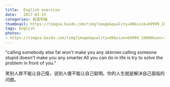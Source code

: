 ```yaml
---
title:  English exercise
date:   2017-03-15
categories: 英语早操
thumbnail: https://timgsa.baidu.com/timg?image&quality=80&size=b9999_10000&sec=1489562354498&di=e3e71e193e6d920bb54b146bb4ef7f69&imgtype=0&src=http%3A%2F%2Fmyfun.gamedb.com.tw%2Fuserimg%2F392604%2Fimage%2F20150417%2F14292478158859477.jpg
tags: English
photos:
- https://timgsa.baidu.com/timg?image&quality=80&size=b9999_10000&sec=1489562354498&di=e3e71e193e6d920bb54b146bb4ef7f69&imgtype=0&src=http%3A%2F%2Fmyfun.gamedb.com.tw%2Fuserimg%2F392604%2Fimage%2F20150417%2F14292478158859477.jpg
---
```


"calling somebody else fat won't make you any skinnier.calling someone stupid doesn't make you any smarter.All you can do in life is try to solve the problem in front of you."
<p>笑别人胖不能让自己瘦，说别人傻不能让自己聪明。你的人生就是解决自己面临的问题。</p>

